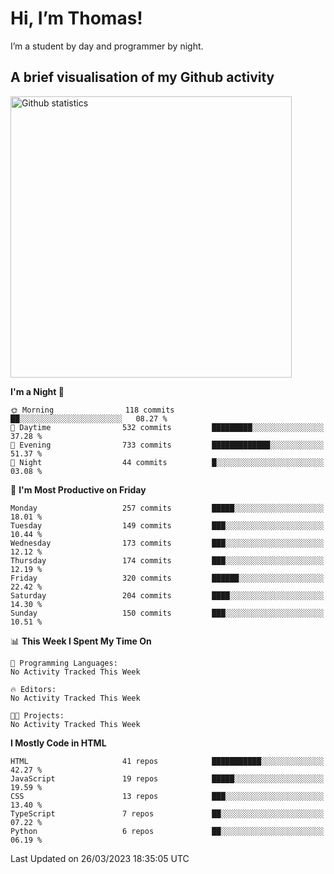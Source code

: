 # Hi, I’m Thomas!
I’m a student by day and programmer by night.

## A brief visualisation of my Github activity

<img title="My Github statistics" alt="Github statistics" width="450px" src="https://github-readme-stats.vercel.app/api?username=thomasrettig&show_icons=true&include_all_commits=true&count_private=true&&hide=issues&theme=tokyonight&border_radius=6px"/>

<!--START_SECTION:waka-->
**I'm a Night 🦉** 

```text
🌞 Morning                118 commits         ██░░░░░░░░░░░░░░░░░░░░░░░   08.27 % 
🌆 Daytime                532 commits         █████████░░░░░░░░░░░░░░░░   37.28 % 
🌃 Evening                733 commits         █████████████░░░░░░░░░░░░   51.37 % 
🌙 Night                  44 commits          █░░░░░░░░░░░░░░░░░░░░░░░░   03.08 % 
```
📅 **I'm Most Productive on Friday** 

```text
Monday                   257 commits         █████░░░░░░░░░░░░░░░░░░░░   18.01 % 
Tuesday                  149 commits         ███░░░░░░░░░░░░░░░░░░░░░░   10.44 % 
Wednesday                173 commits         ███░░░░░░░░░░░░░░░░░░░░░░   12.12 % 
Thursday                 174 commits         ███░░░░░░░░░░░░░░░░░░░░░░   12.19 % 
Friday                   320 commits         ██████░░░░░░░░░░░░░░░░░░░   22.42 % 
Saturday                 204 commits         ████░░░░░░░░░░░░░░░░░░░░░   14.30 % 
Sunday                   150 commits         ███░░░░░░░░░░░░░░░░░░░░░░   10.51 % 
```


📊 **This Week I Spent My Time On** 

```text
💬 Programming Languages: 
No Activity Tracked This Week

🔥 Editors: 
No Activity Tracked This Week

🐱‍💻 Projects: 
No Activity Tracked This Week
```

**I Mostly Code in HTML** 

```text
HTML                     41 repos            ███████████░░░░░░░░░░░░░░   42.27 % 
JavaScript               19 repos            █████░░░░░░░░░░░░░░░░░░░░   19.59 % 
CSS                      13 repos            ███░░░░░░░░░░░░░░░░░░░░░░   13.40 % 
TypeScript               7 repos             ██░░░░░░░░░░░░░░░░░░░░░░░   07.22 % 
Python                   6 repos             ██░░░░░░░░░░░░░░░░░░░░░░░   06.19 % 
```




 Last Updated on 26/03/2023 18:35:05 UTC
<!--END_SECTION:waka-->
